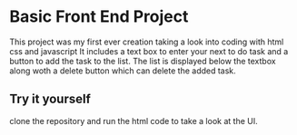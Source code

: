 # Basic Front End Project
This project was my first ever creation taking a look into coding with html css and javascript
It includes a text box to enter your next to do task and a button to add the task to the list. The list is displayed below the textbox along woth a delete button which can delete the added task.

## Try it yourself
clone the repository and run the html code to take a look at the UI.
